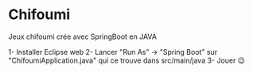 # Chifoumi
Jeux chifoumi crée avec SpringBoot en JAVA

1- Installer Eclipse web
2- Lancer "Run As" -> "Spring Boot" sur "ChifoumiApplication.java" qui ce trouve dans src/main/java
3- Jouer 😉
